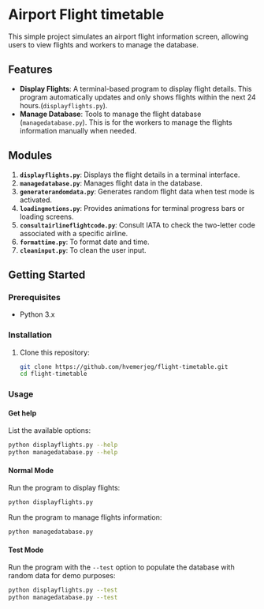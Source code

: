 # Airport Flight timetable
This simple project simulates an airport flight information screen, allowing users to view flights and workers to manage the database.

## Features
- **Display Flights**: A terminal-based program to display flight details. This program automatically updates and only shows flights within the next 24 hours.(`displayflights.py`).
- **Manage Database**: Tools to manage the flight database (`managedatabase.py`). This is for the workers to manage the flights information manually when needed.

## Modules
1. **`displayflights.py`**: Displays the flight details in a terminal interface.
2. **`managedatabase.py`**: Manages flight data in the database.
3. **`generaterandomdata.py`**: Generates random flight data when test mode is activated.
4. **`loadingmotions.py`**: Provides animations for terminal progress bars or loading screens.
5. **`consultairlineflightcode.py`**: Consult IATA to check the two-letter code associated with a specific airline.
6. **`formattime.py`**: To format date and time.
7. **`cleaninput.py`**: To clean the user input.

## Getting Started

### Prerequisites
- Python 3.x

### Installation
1. Clone this repository:  
   ```bash
   git clone https://github.com/hvemerjeg/flight-timetable.git
   cd flight-timetable 
   ```
### Usage
#### Get help
List the available options:
```bash
python displayflights.py --help
python managedatabase.py --help
```
#### Normal Mode
Run the program to display flights:
```bash
python displayflights.py
```

Run the program to manage flights information:
```bash
python managedatabase.py
```

#### Test Mode
Run the program with the `--test` option to populate the database with random data for demo purposes:
```bash
python displayflights.py --test
python managedatabase.py --test
```
